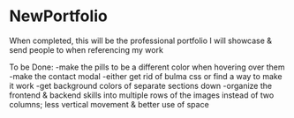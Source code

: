 # NewPortfolio

When completed, this will be the professional portfolio I will showcase & send people to when referencing my work

To be Done:
-make the pills to be a different color when hovering over them
-make the contact modal
-either get rid of bulma css or find a way to make it work
-get background colors of separate sections down
-organize the frontend & backend skills into multiple rows of the images instead of two columns; less vertical movement & better use of space